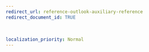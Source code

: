 ```yaml
---
redirect_url: reference-outlook-auxiliary-reference
redirect_document_id: TRUE
 
 
 
localization_priority: Normal
---
```

